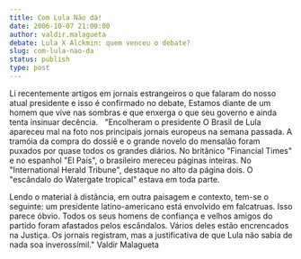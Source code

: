 ```yaml
---
title: Com Lula Não dá!
date: 2006-10-07 21:00:00
author: valdir.malagueta
debate: Lula X Alckmin: quem venceu o debate?
slug: com-lula-nao-da
status: publish 
type: post
---
```


Li recentemente artigos em jornais estrangeiros o que falaram do nosso atual presidente e isso é confirmado no debate,
Estamos diante de um homem que vive nas sombras e que enxerga o que seu governo e ainda tenta insinuar decência.
 
"Encolheram o presidente O Brasil de Lula apareceu mal na foto nos principais jornais europeus na semana passada. A tramóia da compra do dossiê e o grande novelo do mensalão foram puxados por quase todos os grandes diários. No britânico "Financial Times" e no espanhol "El País", o brasileiro mereceu páginas inteiras. No "International Herald Tribune", destaque no alto da página dois. O "escândalo do Watergate tropical" estava em toda parte.  
  
Lendo o material à distância, em outra paisagem e contexto, tem-se o seguinte: um presidente latino-americano está envolvido em falcatruas. Isso parece óbvio. Todos os seus homens de confiança e velhos amigos do partido foram afastados pelos escândalos. Vários deles estão encrencados na Justiça. Os jornais registram, mas a justificativa de que Lula não sabia de nada soa inverossímil."
Valdir Malagueta

